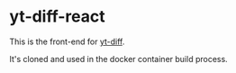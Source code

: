 # yt-diff-react

This is the front-end for [yt-diff](https://github.com/sagniKdas53/yt-diff).

It's cloned and used in the docker container build process.
